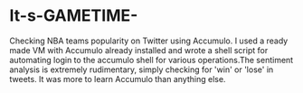 # It-s-GAMETIME-
Checking NBA teams popularity on Twitter using Accumulo. I used a ready made VM with Accumulo already installed and wrote a shell script for automating login to the accumulo shell for various operations.The sentiment analysis is extremely rudimentary, simply checking for 'win' or 'lose' in tweets. It was more to learn Accumulo than anything else.
